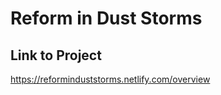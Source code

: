 # Reform in Dust Storms

## Link to Project

[https://reforminduststorms.netlify.com/overview
](https://reforminduststorms.netlify.app/overview)
